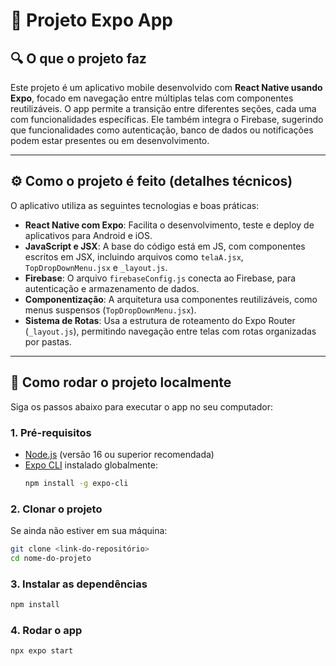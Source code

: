 # 📱 Projeto Expo App 

## 🔍 O que o projeto faz

Este projeto é um aplicativo mobile desenvolvido com **React Native usando Expo**, focado em navegação entre múltiplas telas com componentes reutilizáveis. O app permite a transição entre diferentes seções, cada uma com funcionalidades específicas. Ele também integra o Firebase, sugerindo que funcionalidades como autenticação, banco de dados ou notificações podem estar presentes ou em desenvolvimento.

---

## ⚙️ Como o projeto é feito (detalhes técnicos)

O aplicativo utiliza as seguintes tecnologias e boas práticas:

- **React Native com Expo**: Facilita o desenvolvimento, teste e deploy de aplicativos para Android e iOS.
- **JavaScript e JSX**: A base do código está em JS, com componentes escritos em JSX, incluindo arquivos como `telaA.jsx`, `TopDropDownMenu.jsx` e `_layout.js`.
- **Firebase**: O arquivo `firebaseConfig.js` conecta ao Firebase, para autenticação e armazenamento de dados.
- **Componentização**: A arquitetura usa componentes reutilizáveis, como menus suspensos (`TopDropDownMenu.jsx`).
- **Sistema de Rotas**: Usa a estrutura de roteamento do Expo Router (`_layout.js`), permitindo navegação entre telas com rotas organizadas por pastas.

---

## 🧪 Como rodar o projeto localmente

Siga os passos abaixo para executar o app no seu computador:

### 1. Pré-requisitos

- [Node.js](https://nodejs.org) (versão 16 ou superior recomendada)
- [Expo CLI](https://docs.expo.dev/workflow/expo-cli/) instalado globalmente:
  ```bash
  npm install -g expo-cli
  ```

### 2. Clonar o projeto

Se ainda não estiver em sua máquina:
```bash
git clone <link-do-repositório>
cd nome-do-projeto
```

### 3. Instalar as dependências

```bash
npm install
```

### 4. Rodar o app

```bash
npx expo start
```
